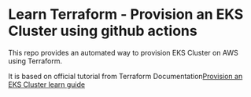 # Learn Terraform - Provision an EKS Cluster using github actions


This repo provides an automated way to provision EKS Cluster on AWS using Terraform.

It is based on official tutorial from Terraform Documentation[Provision an EKS Cluster learn guide](https://learn.hashicorp.com/terraform/kubernetes/provision-eks-cluster)

